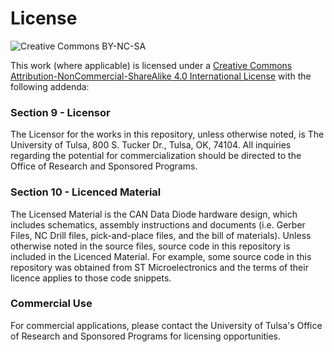 # License

![Creative Commons BY-NC-SA](https://i.creativecommons.org/l/by-nc-sa/4.0/88x31.png)

This work (where applicable) is licensed under a [Creative Commons Attribution-NonCommercial-ShareAlike 4.0 International License](http://creativecommons.org/licenses/by-nc-sa/4.0/) with the following addenda:

### Section 9 - Licensor
The Licensor for the works in this repository, unless otherwise noted, is The University of Tulsa, 800 S. Tucker Dr., Tulsa, OK, 74104. All inquiries regarding the potential for commercialization should be directed to the Office of Research and Sponsored Programs. 

### Section 10 - Licenced Material
The Licensed Material is the CAN Data Diode hardware design, which includes schematics, assembly instructions and documents (i.e. Gerber Files, NC Drill files, pick-and-place files, and the bill of materials). Unless otherwise noted in the source files, source code in this repository is included in the Licenced Material. For example, some source code in this repository was obtained from ST Microelectronics and the terms of their licence applies to those code snippets.

### Commercial Use
For commercial applications, please contact the University of Tulsa's Office of Research and Sponsored Programs for licensing opportunities.